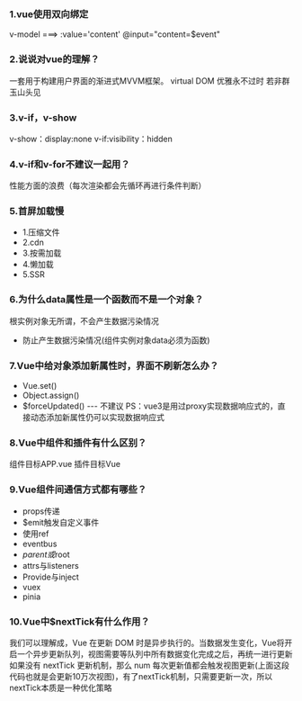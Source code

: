 <!--
 * @Author: 41
 * @Date: 2022-03-10 16:53:55
 * @LastEditors: 41
 * @LastEditTime: 2022-03-13 19:12:25
 * @Description: 
-->
### 1.vue使用双向绑定
v-model   ===> :value='content' @input="content=$event"

### 2.说说对vue的理解？
一套用于构建用户界面的渐进式MVVM框架。
virtual DOM
优雅永不过时
若非群玉山头见

### 3.v-if，v-show
v-show：display:none
v-if:visibility：hidden

### 4.v-if和v-for不建议一起用？
性能方面的浪费（每次渲染都会先循环再进行条件判断）


### 5.首屏加载慢
- 1.压缩文件
- 2.cdn
- 3.按需加载
- 4.懒加载
- 5.SSR

### 6.为什么data属性是一个函数而不是一个对象？
根实例对象无所谓，不会产生数据污染情况
- 防止产生数据污染情况(组件实例对象data必须为函数)

### 7.Vue中给对象添加新属性时，界面不刷新怎么办？
- Vue.set()
- Object.assign()
- $forceUpdated()  --- 不建议
PS：vue3是用过proxy实现数据响应式的，直接动态添加新属性仍可以实现数据响应式

### 8.Vue中组件和插件有什么区别？
组件目标APP.vue
插件目标Vue

### 9.Vue组件间通信方式都有哪些？
- props传递
- $emit触发自定义事件
- 使用ref
- eventbus
- $parent或$root
- attrs与listeners
- Provide与inject
- vuex
- pinia

### 10.Vue中$nextTick有什么作用？
我们可以理解成，Vue 在更新 DOM 时是异步执行的。当数据发生变化，Vue将开启一个异步更新队列，视图需要等队列中所有数据变化完成之后，再统一进行更新
如果没有 nextTick 更新机制，那么 num 每次更新值都会触发视图更新(上面这段代码也就是会更新10万次视图)，有了nextTick机制，只需要更新一次，所以nextTick本质是一种优化策略
